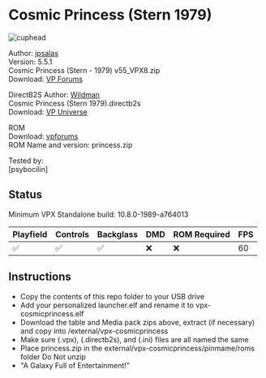 # Cosmic Princess (Stern 1979)

![cuphead](https://github.com/user-attachments/assets/77d533ec-dc0c-4016-9dc1-5fa0fe523477)

Author: [jpsalas](https://www.vpforums.org/index.php?showuser=277)  
Version: 5.5.1  
Cosmic Princess (Stern - 1979) v55_VPX8.zip  
Download: [VP Forums](https://www.vpforums.org/index.php?app=downloads&showfile=14219)

DirectB2S
Author: [Wildman](https://vpuniverse.com/profile/5-wildman/)  
Cosmic Princess (Stern 1979).directb2s  
Download: [VP Universe](https://vpuniverse.com/files/file/2219-cosmic-princessstern-1979/)  

ROM  
Download: [vpforums](https://www.vpforums.org/index.php?app=downloads&showfile=736)  
ROM Name and version: princess.zip  
  
Tested by:  
[psybocilin]

## Status 

Minimum VPX Standalone build: 10.8.0-1989-a764013

| Playfield | Controls | Backglass | DMD | ROM Required | FPS | 
|-----------|----------|-----------|-----|--------------|-----|
| :white_check_mark: | :white_check_mark: | :white_check_mark: | :x: | :x: | 60 |

## Instructions

- Copy the contents of this repo folder to your USB drive
- Add your personalized launcher.elf and rename it to vpx-cosmicprincess.elf
- Download the table and Media pack zips above, extract (if necessary) and copy into /external/vpx-cosmicprincess 
- Make sure (.vpx), (.directb2s), and (.ini) files are all named the same
- Place princess.zip in the external/vpx-cosmicprincess/pinmame/roms folder Do Not unzip
- "A Galaxy Full of Entertainment!"
